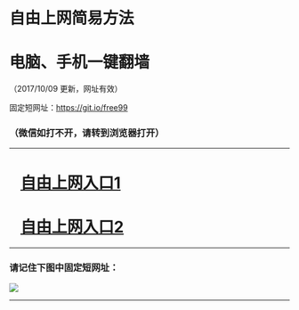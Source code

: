 ﻿# 自由上网简易方法

# 电脑、手机一键翻墙

（2017/10/09 更新，网址有效）

固定短网址：https://git.io/free99

### （微信如打不开，请转到浏览器打开）


***





# &nbsp;&nbsp; <a href="http://ft405828514.fwq-tz-1001.info/fwqtz01.html?t=100900113249 " target="_blank">自由上网入口1</a>
# &nbsp;&nbsp; <a href="http://ft2598911710.fwq-tz-1002.info/fwqtz02.html?t=100900116479 " target="_blank">自由上网入口2</a>
***

### 请记住下图中固定短网址：

<img src="https://s3-us-west-2.amazonaws.com/fwq-1001/yjfq-20170905okok.png" /> 


***

